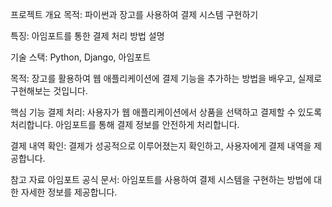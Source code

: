 프로젝트 개요
목적: 파이썬과 장고를 사용하여 결제 시스템 구현하기

특징: 아임포트를 통한 결제 처리 방법 설명

기술 스택: Python, Django, 아임포트

목적: 장고를 활용하여 웹 애플리케이션에 결제 기능을 추가하는 방법을 배우고, 실제로 구현해보는 것입니다.

핵심 기능
결제 처리: 사용자가 웹 애플리케이션에서 상품을 선택하고 결제할 수 있도록 처리합니다. 아임포트를 통해 결제 정보를 안전하게 처리합니다.

결제 내역 확인: 결제가 성공적으로 이루어졌는지 확인하고, 사용자에게 결제 내역을 제공합니다.

참고 자료
아임포트 공식 문서: 아임포트를 사용하여 결제 시스템을 구현하는 방법에 대한 자세한 정보를 제공합니다.
